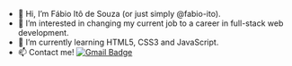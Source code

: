 - 👋 Hi, I’m Fábio Itô de Souza (or just simply @fabio-ito).
- 👀 I’m interested in changing my current job to a career in full-stack web development.
- 🌱 I’m currently learning HTML5, CSS3 and JavaScript.
- 📫 Contact me! [![Gmail Badge](https://img.shields.io/badge/-Gmail-c14438?style=flat-square&logo=Gmail&logoColor=white&link=mailto:seu_email)](mailto:fabioito3@gmail.com)

<!---
fabio-ito/fabio-ito is a ✨ special ✨ repository because its `README.md` (this file) appears on your GitHub profile.
You can click the Preview link to take a look at your changes.
--->
